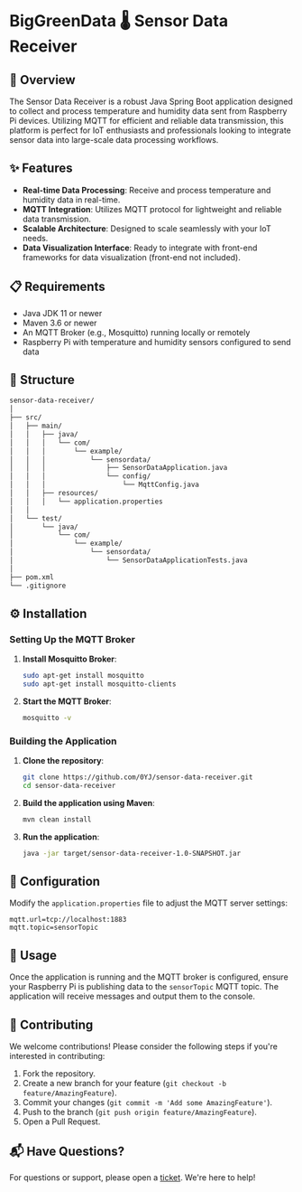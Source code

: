 
# BigGreenData 🌡️ Sensor Data Receiver

## 📜 Overview

The Sensor Data Receiver is a robust Java Spring Boot application designed to collect and process temperature and humidity data sent from Raspberry Pi devices. Utilizing MQTT for efficient and reliable data transmission, this platform is perfect for IoT enthusiasts and professionals looking to integrate sensor data into large-scale data processing workflows.

## ✨ Features

- **Real-time Data Processing**: Receive and process temperature and humidity data in real-time.
- **MQTT Integration**: Utilizes MQTT protocol for lightweight and reliable data transmission.
- **Scalable Architecture**: Designed to scale seamlessly with your IoT needs.
- **Data Visualization Interface**: Ready to integrate with front-end frameworks for data visualization (front-end not included).

## 📋 Requirements

- Java JDK 11 or newer
- Maven 3.6 or newer
- An MQTT Broker (e.g., Mosquitto) running locally or remotely
- Raspberry Pi with temperature and humidity sensors configured to send data

## :eyes: Structure
```bash
sensor-data-receiver/
│
├── src/
│   ├── main/
│   │   ├── java/
│   │   │   └── com/
│   │   │       └── example/
│   │   │           └── sensordata/
│   │   │               ├── SensorDataApplication.java
│   │   │               └── config/
│   │   │                   └── MqttConfig.java
│   │   ├── resources/
│   │   │   └── application.properties
│   │
│   └── test/
│       └── java/
│           └── com/
│               └── example/
│                   └── sensordata/
│                       └── SensorDataApplicationTests.java
│
├── pom.xml
└── .gitignore
```

## ⚙️ Installation

### Setting Up the MQTT Broker

1. **Install Mosquitto Broker**:
   ```bash
   sudo apt-get install mosquitto
   sudo apt-get install mosquitto-clients
   ```
2. **Start the MQTT Broker**:
   ```bash
   mosquitto -v
   ```

### Building the Application

1. **Clone the repository**:
   ```bash
   git clone https://github.com/0YJ/sensor-data-receiver.git
   cd sensor-data-receiver
   ```

2. **Build the application using Maven**:
   ```bash
   mvn clean install
   ```

3. **Run the application**:
   ```bash
   java -jar target/sensor-data-receiver-1.0-SNAPSHOT.jar
   ```

## 🔧 Configuration

Modify the `application.properties` file to adjust the MQTT server settings:

```properties
mqtt.url=tcp://localhost:1883
mqtt.topic=sensorTopic
```

## 🚀 Usage

Once the application is running and the MQTT broker is configured, ensure your Raspberry Pi is publishing data to the `sensorTopic` MQTT topic. The application will receive messages and output them to the console.

## 🤝 Contributing

We welcome contributions! Please consider the following steps if you're interested in contributing:

1. Fork the repository.
2. Create a new branch for your feature (`git checkout -b feature/AmazingFeature`).
3. Commit your changes (`git commit -m 'Add some AmazingFeature'`).
4. Push to the branch (`git push origin feature/AmazingFeature`).
5. Open a Pull Request.

## 📬 Have Questions?

For questions or support, please open a [ticket](https://github.com/0YJ/BigGreenData/issues/). We're here to help!
